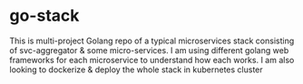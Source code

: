 # go-stack

This is multi-project Golang repo of a typical microservices stack consisting of svc-aggregator & some micro-services.
I am using different golang web frameworks for each microservice to understand how each works. I am also looking to dockerize & deploy the whole stack in kubernetes cluster 

